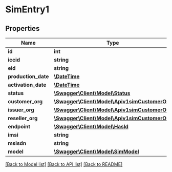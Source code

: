 # SimEntry1

## Properties
Name | Type | Description | Notes
------------ | ------------- | ------------- | -------------
**id** | **int** |  | [optional] 
**iccid** | **string** |  | [optional] 
**eid** | **string** |  | [optional] 
**production_date** | [**\DateTime**](\DateTime.md) |  | [optional] 
**activation_date** | [**\DateTime**](\DateTime.md) |  | [optional] 
**status** | [**\Swagger\Client\Model\Status**](Status.md) |  | [optional] 
**customer_org** | [**\Swagger\Client\Model\Apiv1simCustomerOrg**](Apiv1simCustomerOrg.md) |  | [optional] 
**issuer_org** | [**\Swagger\Client\Model\Apiv1simCustomerOrg**](Apiv1simCustomerOrg.md) |  | [optional] 
**reseller_org** | [**\Swagger\Client\Model\Apiv1simCustomerOrg**](Apiv1simCustomerOrg.md) |  | [optional] 
**endpoint** | [**\Swagger\Client\Model\HasId**](HasId.md) |  | [optional] 
**imsi** | **string** |  | [optional] 
**msisdn** | **string** |  | [optional] 
**model** | [**\Swagger\Client\Model\SimModel**](SimModel.md) |  | [optional] 

[[Back to Model list]](../../README.md#documentation-for-models) [[Back to API list]](../../README.md#documentation-for-api-endpoints) [[Back to README]](../../README.md)

